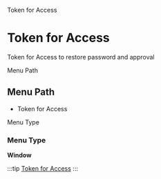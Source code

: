 
Token for Access
# Token for Access


Token for Access to restore password and approval

Menu Path
## Menu Path



- Token for Access

Menu Type
### Menu Type

**Window**


:::tip
[Token for Access](functional-guide/window/window-token-for-access.md)
:::